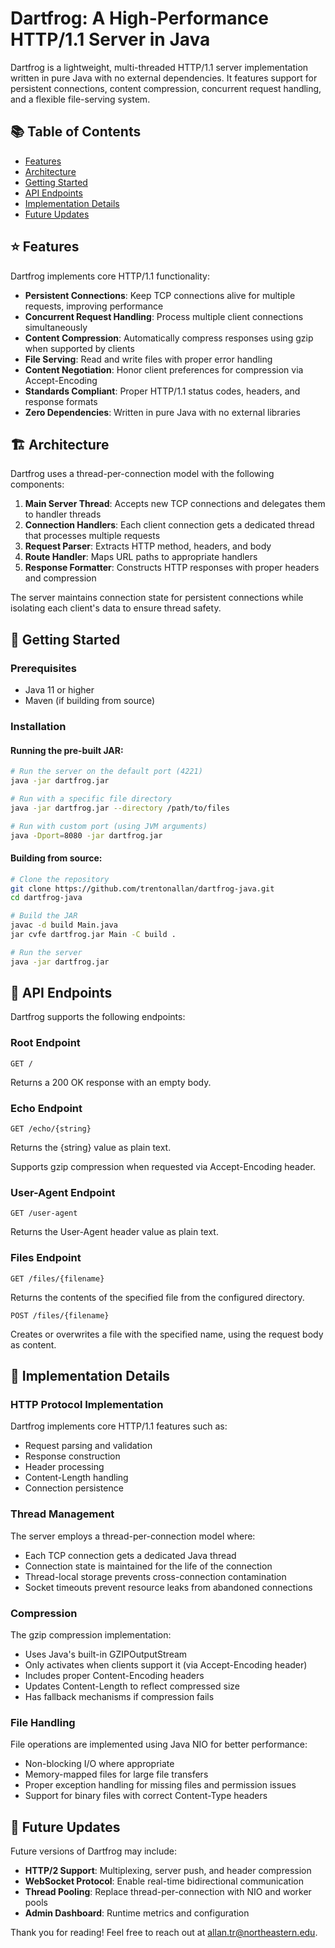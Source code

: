 # Dartfrog: A High-Performance HTTP/1.1 Server in Java

Dartfrog is a lightweight, multi-threaded HTTP/1.1 server implementation written in pure Java with no external dependencies. It features support for persistent connections, content compression, concurrent request handling, and a flexible file-serving system.

## 📚 Table of Contents

- [Features](#-features)
- [Architecture](#-architecture)
- [Getting Started](#-getting-started)
- [API Endpoints](#-api-endpoints)
- [Implementation Details](#-implementation-details)
- [Future Updates](#-future-updates)

## ⭐️ Features

Dartfrog implements core HTTP/1.1 functionality:

- **Persistent Connections**: Keep TCP connections alive for multiple requests, improving performance
- **Concurrent Request Handling**: Process multiple client connections simultaneously
- **Content Compression**: Automatically compress responses using gzip when supported by clients
- **File Serving**: Read and write files with proper error handling
- **Content Negotiation**: Honor client preferences for compression via Accept-Encoding
- **Standards Compliant**: Proper HTTP/1.1 status codes, headers, and response formats
- **Zero Dependencies**: Written in pure Java with no external libraries

## 🏗 Architecture

Dartfrog uses a thread-per-connection model with the following components:

1. **Main Server Thread**: Accepts new TCP connections and delegates them to handler threads
2. **Connection Handlers**: Each client connection gets a dedicated thread that processes multiple requests
3. **Request Parser**: Extracts HTTP method, headers, and body
4. **Route Handler**: Maps URL paths to appropriate handlers
5. **Response Formatter**: Constructs HTTP responses with proper headers and compression

The server maintains connection state for persistent connections while isolating each client's data to ensure thread safety.

## 🚀 Getting Started

### Prerequisites

- Java 11 or higher
- Maven (if building from source)

### Installation

#### Running the pre-built JAR:

```bash
# Run the server on the default port (4221)
java -jar dartfrog.jar

# Run with a specific file directory
java -jar dartfrog.jar --directory /path/to/files

# Run with custom port (using JVM arguments)
java -Dport=8080 -jar dartfrog.jar
```

#### Building from source:

```bash
# Clone the repository
git clone https://github.com/trentonallan/dartfrog-java.git
cd dartfrog-java

# Build the JAR
javac -d build Main.java
jar cvfe dartfrog.jar Main -C build .

# Run the server
java -jar dartfrog.jar
```

## 🔌 API Endpoints

Dartfrog supports the following endpoints:

### Root Endpoint
```
GET /
```
Returns a 200 OK response with an empty body.

### Echo Endpoint
```
GET /echo/{string}
```
Returns the {string} value as plain text.

Supports gzip compression when requested via Accept-Encoding header.

### User-Agent Endpoint
```
GET /user-agent
```
Returns the User-Agent header value as plain text.

### Files Endpoint
```
GET /files/{filename}
```
Returns the contents of the specified file from the configured directory.

```
POST /files/{filename}
```
Creates or overwrites a file with the specified name, using the request body as content.

## 🔧 Implementation Details

### HTTP Protocol Implementation

Dartfrog implements core HTTP/1.1 features such as:

- Request parsing and validation
- Response construction
- Header processing
- Content-Length handling
- Connection persistence

### Thread Management

The server employs a thread-per-connection model where:

- Each TCP connection gets a dedicated Java thread
- Connection state is maintained for the life of the connection
- Thread-local storage prevents cross-connection contamination
- Socket timeouts prevent resource leaks from abandoned connections

### Compression

The gzip compression implementation:

- Uses Java's built-in GZIPOutputStream
- Only activates when clients support it (via Accept-Encoding header)
- Includes proper Content-Encoding headers
- Updates Content-Length to reflect compressed size
- Has fallback mechanisms if compression fails

### File Handling

File operations are implemented using Java NIO for better performance:

- Non-blocking I/O where appropriate
- Memory-mapped files for large file transfers
- Proper exception handling for missing files and permission issues
- Support for binary files with correct Content-Type headers

## 🔮 Future Updates

Future versions of Dartfrog may include:

- **HTTP/2 Support**: Multiplexing, server push, and header compression
- **WebSocket Protocol**: Enable real-time bidirectional communication
- **Thread Pooling**: Replace thread-per-connection with NIO and worker pools
- **Admin Dashboard**: Runtime metrics and configuration



Thank you for reading! Feel free to reach out at allan.tr@northeastern.edu.
